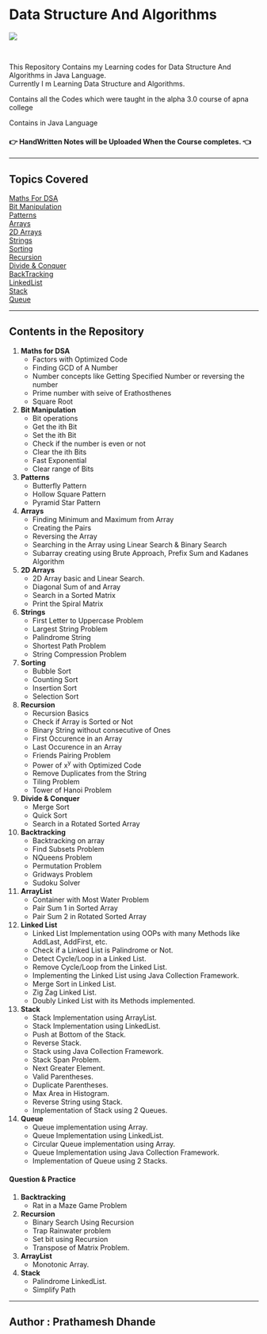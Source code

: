 # Data Structure And Algorithms

![](https://img.shields.io/badge/language-Java-blue?style=flat-square&logo=java)

</br>
<p>
This Repository Contains my Learning codes for Data Structure And Algorithms in Java Language.</br>
Currently I m Learning Data Structure and Algorithms.
</br>

Contains all the Codes which were taught in the alpha 3.0 course of apna college

Contains in Java Language</p>

#### 👉 HandWritten Notes will be Uploaded When the Course completes. 👈

---

## Topics Covered

[Maths For DSA](/src/tutorial/Math)</br>
[Bit Manipulation](/src/tutorial/BitMagic)</br>
[Patterns](/src/tutorial/Patterns)</br>
[Arrays](src/tutorial/Arrays)</br>
[2D Arrays](/src/tutorial/Arrays2D)</br>
[Strings](/src/tutorial/Strings)</br>
[Sorting](/src/tutorial/Sorting)</br>
[Recursion](/src/tutorial/Recursion)</br>
[Divide & Conquer](/src/tutorial/DivideAndConquer)</br>
[BackTracking](/src/tutorial/Backtracking)</br>
[LinkedList](/src/tutorial/Linkedlist)</br>
[Stack](/src/tutorial/Stack)</br>
[Queue](/src/tutorial/Queue)</br>

---

## Contents in the Repository

1. **Maths for DSA**
   - Factors with Optimized Code
   - Finding GCD of A Number
   - Number concepts like Getting Specified Number or reversing the number
   - Prime number with seive of Erathosthenes
   - Square Root
2. **Bit Manipulation**
   - Bit operations
   - Get the ith Bit
   - Set the ith Bit
   - Check if the number is even or not
   - Clear the ith Bits
   - Fast Exponential
   - Clear range of Bits
3. **Patterns**
   - Butterfly Pattern
   - Hollow Square Pattern
   - Pyramid Star Pattern
4. **Arrays**
   - Finding Minimum and Maximum from Array
   - Creating the Pairs
   - Reversing the Array
   - Searching in the Array using Linear Search & Binary Search
   - Subarray creating using Brute Approach, Prefix Sum and Kadanes Algorithm
5. **2D Arrays**
   - 2D Array basic and Linear Search.
   - Diagonal Sum of and Array
   - Search in a Sorted Matrix
   - Print the Spiral Matrix
6. **Strings**
   - First Letter to Uppercase Problem
   - Largest String Problem
   - Palindrome String
   - Shortest Path Problem
   - String Compression Problem
7. **Sorting**
   - Bubble Sort
   - Counting Sort
   - Insertion Sort
   - Selection Sort
8. **Recursion**
   - Recursion Basics
   - Check if Array is Sorted or Not
   - Binary String without consecutive of Ones
   - First Occurence in an Array
   - Last Occurence in an Array
   - Friends Pairing Problem
   - Power of x<sup>y</sup> with Optimized Code
   - Remove Duplicates from the String
   - Tiling Problem
   - Tower of Hanoi Problem
9. **Divide & Conquer**
   - Merge Sort
   - Quick Sort
   - Search in a Rotated Sorted Array
10. **Backtracking**
    - Backtracking on array
    - Find Subsets Problem
    - NQueens Problem
    - Permutation Problem
    - Gridways Problem
    - Sudoku Solver
11. **ArrayList**
    - Container with Most Water Problem
    - Pair Sum 1 in Sorted Array
    - Pair Sum 2 in Rotated Sorted Array
12. **Linked List**
    - Linked List Implementation using OOPs with many Methods like AddLast, AddFirst, etc.
    - Check if a Linked List is Palindrome or Not.
    - Detect Cycle/Loop in a Linked List.
    - Remove Cycle/Loop from the Linked List.
    - Implementing the Linked List using Java Collection Framework.
    - Merge Sort in Linked List.
    - Zig Zag Linked List.
    - Doubly Linked List with its Methods implemented.
13. **Stack**
    - Stack Implementation using ArrayList.
    - Stack Implementation using LinkedList.
    - Push at Bottom of the Stack.
    - Reverse Stack.
    - Stack using Java Collection Framework.
    - Stack Span Problem.
    - Next Greater Element.
    - Valid Parentheses.
    - Duplicate Parentheses.
    - Max Area in Histogram.
    - Reverse String using Stack.
    - Implementation of Stack using 2 Queues.
14. **Queue**
    - Queue implementation using Array.
    - Queue Implementation using LinkedList.
    - Circular Queue implementation using Array.
    - Queue Implementation using Java Collection Framework.
    - Implementation of Queue using 2 Stacks.

#### Question & Practice

1. **Backtracking**
   - Rat in a Maze Game Problem
2. **Recursion**
   - Binary Search Using Recursion
   - Trap Rainwater problem
   - Set bit using Recursion
   - Transpose of Matrix Problem.
3. **ArrayList**
   - Monotonic Array.
4. **Stack**
   - Palindrome LinkedList.
   - Simplify Path

---

## Author : Prathamesh Dhande
